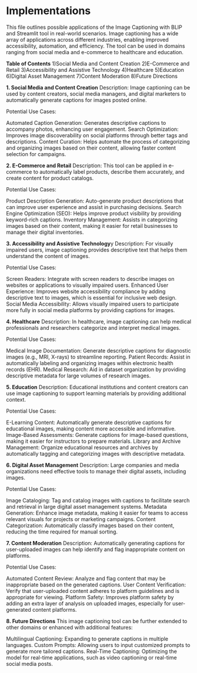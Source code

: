 # Implementations
This file outlines possible applications of the Image Captioning with BLIP and Streamlit tool in real-world scenarios. Image captioning has a wide array of applications across different industries, enabling improved accessibility, automation, and efficiency. The tool can be used in domains ranging from social media and e-commerce to healthcare and education.

**Table of Contents**
1)Social Media and Content Creation
2)E-Commerce and Retail
3)Accessibility and Assistive Technology
4)Healthcare
5)Education
6)Digital Asset Management
7)Content Moderation
8)Future Directions

**1. Social Media and Content Creation**
Description: Image captioning can be used by content creators, social media managers, and digital marketers to automatically generate captions for images posted online.

Potential Use Cases:

Automated Caption Generation: Generates descriptive captions to accompany photos, enhancing user engagement.
Search Optimization: Improves image discoverability on social platforms through better tags and descriptions.
Content Curation: Helps automate the process of categorizing and organizing images based on their content, allowing faster content selection for campaigns.

**2. E-Commerce and Retail**
Description: This tool can be applied in e-commerce to automatically label products, describe them accurately, and create content for product catalogs.

Potential Use Cases:

Product Description Generation: Auto-generate product descriptions that can improve user experience and assist in purchasing decisions.
Search Engine Optimization (SEO): Helps improve product visibility by providing keyword-rich captions.
Inventory Management: Assists in categorizing images based on their content, making it easier for retail businesses to manage their digital inventories.

**3. Accessibility and Assistive Technology**y
Description: For visually impaired users, image captioning provides descriptive text that helps them understand the content of images.

Potential Use Cases:

Screen Readers: Integrate with screen readers to describe images on websites or applications to visually impaired users.
Enhanced User Experience: Improves website accessibility compliance by adding descriptive text to images, which is essential for inclusive web design.
Social Media Accessibility: Allows visually impaired users to participate more fully in social media platforms by providing captions for images.

**4. Healthcare**
Description: In healthcare, image captioning can help medical professionals and researchers categorize and interpret medical images.

Potential Use Cases:

Medical Image Documentation: Generate descriptive captions for diagnostic images (e.g., MRI, X-rays) to streamline reporting.
Patient Records: Assist in automatically labeling and organizing images within electronic health records (EHR).
Medical Research: Aid in dataset organization by providing descriptive metadata for large volumes of research images.

**5. Education**
Description: Educational institutions and content creators can use image captioning to support learning materials by providing additional context.

Potential Use Cases:

E-Learning Content: Automatically generate descriptive captions for educational images, making content more accessible and informative.
Image-Based Assessments: Generate captions for image-based questions, making it easier for instructors to prepare materials.
Library and Archive Management: Organize educational resources and archives by automatically tagging and categorizing images with descriptive metadata.

**6. Digital Asset Management**
Description: Large companies and media organizations need effective tools to manage their digital assets, including images.

Potential Use Cases:

Image Cataloging: Tag and catalog images with captions to facilitate search and retrieval in large digital asset management systems.
Metadata Generation: Enhance image metadata, making it easier for teams to access relevant visuals for projects or marketing campaigns.
Content Categorization: Automatically classify images based on their content, reducing the time required for manual sorting.

**7. Content Moderation**
Description: Automatically generating captions for user-uploaded images can help identify and flag inappropriate content on platforms.

Potential Use Cases:

Automated Content Review: Analyze and flag content that may be inappropriate based on the generated captions.
User Content Verification: Verify that user-uploaded content adheres to platform guidelines and is appropriate for viewing.
Platform Safety: Improves platform safety by adding an extra layer of analysis on uploaded images, especially for user-generated content platforms.

**8. Future Directions**
This image captioning tool can be further extended to other domains or enhanced with additional features:

Multilingual Captioning: Expanding to generate captions in multiple languages.
Custom Prompts: Allowing users to input customized prompts to generate more tailored captions.
Real-Time Captioning: Optimizing the model for real-time applications, such as video captioning or real-time social media posts.
